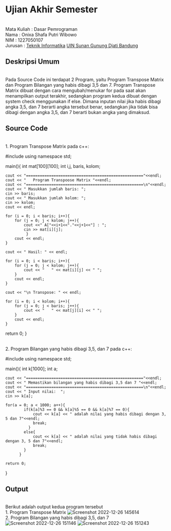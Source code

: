 # Ujian Akhir Semester 
<br>Mata Kuliah 	: Dasar Pemrograman
<br>Nama		: Onixa Shafa Putri Wibowo
<br>NIM		        : 1227050107
<br>Jurusan		: [Teknik Informatika](http://if.uinsgd.ac.id/) [UIN Sunan Gunung Djati Bandung](https://uinsgd.ac.id/) 

## Deskripsi Umum
<br>Pada Source Code ini terdapat 2 Program, yaitu Program Transpose Matrix dan Program Bilangan yang habis dibagi 3,5 dan 7. 
Program Transpose Matrix dibuat dengan cara mengubah/menukar for pada saat akan menampilkan output terakhir, sedangkan program kedua dibuat dengan system check menggunakan if else.
Dimana inputan nilai jika habis dibagi angka 3,5, dan 7 berarti angka tersebut benar, sedangkan jika tidak bisa dibagi dengan angka 3,5, dan 7 berarti bukan angka yang dimaksud.
## Source Code
<br> 1. Program Transpose Matrix pada c++:

#include<iostream>
using namespace std;

main(){
	int mat[100][100];
	int i,j, baris, kolom;
  
    cout << "==================================================="<<endl;
    cout << "	Program Transpoose Matrix "<<endl;
    cout << "===================================================\n"<<endl;
	cout << " Masukkan jumlah baris: ";
	cin >> baris;
	cout << " Masukkan jumlah kolom: ";
	cin >> kolom;
	cout << endl;
	
	for (i = 0; i < baris; i++){
		for (j = 0; j < kolom; j++){
			cout <<" A["<<i+1<<"."<<j+1<<"] : ";
 			cin >> mat[i][j];
			 }
 		cout << endl;
	}
	
	cout << " Hasil: " << endl;
	
	for (i = 0; i < baris; i++){
		for (j = 0; j < kolom; j++){
			cout << "   " << mat[i][j] << " "; 
		}
		cout << endl;
	}
	
	cout << "\n Transpose: " << endl;
	
	for (i = 0; i < kolom; i++){
		for (j = 0; j < baris; j++){
			cout << "   " << mat[j][i] << " "; 
		}
		cout << endl;
	}
  return 0;
 }
  
<br> 2. Program Bilangan yang habis dibagi 3,5, dan 7 pada c++:
  
  #include<iostream>
  using namespace std;

main(){
  	int k[1000];
  	int a;
  	
  	cout << "==================================================="<<endl;
    cout << " Memastikan bilangan yang habis dibagi 3,5 dan 7 "<<endl;
  	cout << "===================================================\n"<<endl;
  	cout << " Input nilai:  ";
  	cin >> k[a];
  	
  	for(a = 0; a < 1000; a++){
  			if(k[a]%3 == 0 && k[a]%5 == 0 && k[a]%7 == 0){
  				cout << k[a] << " adalah nilai yang habis dibagi dengan 3, 5 dan 7"<<endl;
  				break;
			  }
			else{
				cout << k[a] << " adalah nilai yang tidak habis dibagi dengan 3, 5 dan 7"<<endl;
				break;
			}
		  }
  	
 	return 0;
}
## Output
<br> Berikut adalah output kedua program tersebut
<br>1. Program Transpose Matrix
![Screenshot 2022-12-26 145614](https://user-images.githubusercontent.com/119369695/209522936-01d72b44-0eb6-41a2-a04c-fd1dcc364afe.png)
<br>2. Program Bilangan yang habis dibagi 3,5, dan 7
![Screenshot 2022-12-26 151146](https://user-images.githubusercontent.com/119369695/209523559-cb3fe9a4-f72a-48b7-9938-476b31d44b05.png)
![Screenshot 2022-12-26 151243](https://user-images.githubusercontent.com/119369695/209523633-40e78c7e-27b1-4957-9b3b-5f4e0e107d0a.png)
